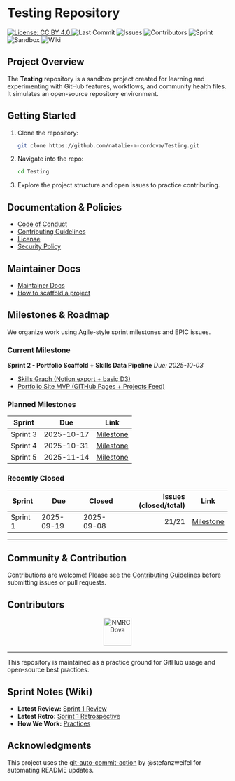 # Testing Repository

<p>
  <a href="LICENSE.md">
    <img alt="License: CC BY 4.0" src="https://img.shields.io/badge/License-CC%20BY%204.0-lightgrey.svg">
  </a>
  <img alt="Last Commit" src="https://img.shields.io/github/last-commit/natalie-m-cordova/Testing">
  <img alt="Issues" src="https://img.shields.io/github/issues/natalie-m-cordova/Testing">
  <img alt="Contributors" src="https://img.shields.io/github/contributors/natalie-m-cordova/Testing">
  <!-- SPRINT BADGE START -->
<img alt="Sprint" src="https://img.shields.io/badge/Sprint-2--In--Progress-blue">
<!-- SPRINT BADGE END -->
  <img alt="Sandbox" src="https://img.shields.io/badge/Repo-Sandbox-purple">
  <img alt="Wiki" src="https://img.shields.io/badge/wiki-available-pink">
</p>

## Project Overview
The **Testing** repository is a sandbox project created for learning and experimenting with GitHub features, workflows, and community health files. 
It simulates an open-source repository environment.

## Getting Started
1. Clone the repository:
   ```bash
   git clone https://github.com/natalie-m-cordova/Testing.git
   ```

2. Navigate into the repo:
   ```bash
   cd Testing
   ```

3. Explore the project structure and open issues to practice contributing.

## Documentation & Policies
- [Code of Conduct](CODE_OF_CONDUCT.md)
- [Contributing Guidelines](CONTRIBUTING.md)
- [License](LICENSE.md)
- [Security Policy](SECURITY.md)

## Maintainer Docs
- [Maintainer Docs](.github/handbook/)
- [How to scaffold a project](.github/handbook/SOP-projects-metadata-validation-build.md)

## Milestones & Roadmap
We organize work using Agile-style sprint milestones and EPIC issues.

### Current Milestone
<!-- SPRINTS:CURRENT START -->
**Sprint 2 - Portfolio Scaffold + Skills Data Pipeline** *Due: 2025-10-03*
- [Skills Graph (Notion export + basic D3)](https://github.com/natalie-m-cordova/Testing/issues/43)
- [Portfolio Site MVP (GITHub Pages + Projects Feed)](https://github.com/natalie-m-cordova/Testing/issues/42)
<!-- SPRINTS:CURRENT END -->

### Planned Milestones
<!-- SPRINTS:PLANNED START -->
| Sprint | Due | Link |
|---|---|---|
| Sprint 3 | 2025-10-17 | [Milestone](https://github.com/natalie-m-cordova/Testing/milestone/3) |
| Sprint 4 | 2025-10-31 | [Milestone](https://github.com/natalie-m-cordova/Testing/milestone/4) |
| Sprint 5 | 2025-11-14 | [Milestone](https://github.com/natalie-m-cordova/Testing/milestone/5) |
<!-- SPRINTS:PLANNED END -->

### Recently Closed
<!-- SPRINTS:CLOSED START -->
| Sprint | Due | Closed | Issues (closed/total) | Link |
|---|---|---|---:|---|
| Sprint 1 | 2025-09-19 | 2025-09-08 | 21/21 | [Milestone](https://github.com/natalie-m-cordova/Testing/milestone/1) |
<!-- SPRINTS:CLOSED END -->

---

## Community & Contribution
Contributions are welcome! Please see the [Contributing Guidelines](CONTRIBUTING.md) before submitting issues or pull requests.

## Contributors
<!-- CONTRIBUTORS:START -->
<p align="center">
  <a href="https://github.com/NMRCDova" title="NMRCDova • 327 contributions (12 mo)"><img src="https://avatars.githubusercontent.com/u/165925611?v=4&s=64" width="64px" alt="NMRCDova" /></a>
</p>
<!-- CONTRIBUTORS:END -->
<!-- PREV-BLOCK:START -->
<!-- PREV-BLOCK:END -->

---
This repository is maintained as a practice ground for GitHub usage and open-source best practices.

## Sprint Notes (Wiki)
<!-- WIKI:NOTES START -->
- **Latest Review:** [Sprint 1 Review](../../wiki/Sprint-1---Review)
- **Latest Retro:** [Sprint 1 Retrospective](../../wiki/Sprint-1-Retro)
- **How We Work:** [Practices](../../wiki/Practices-How-we-work)
<!-- WIKI:NOTES END -->

## Acknowledgments
This project uses the [git-auto-commit-action](https://github.com/stefanzweifel/git-auto-commit-action) by @stefanzweifel for automating README updates.
